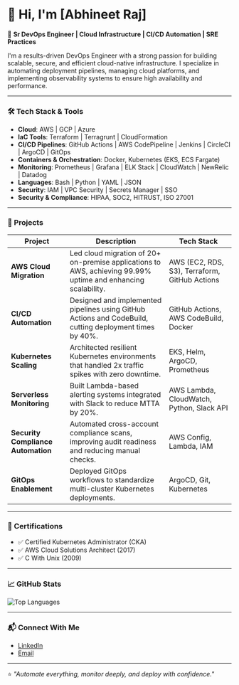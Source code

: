 # 👋 Hi, I'm [Abhineet Raj]

🔧 **Sr DevOps Engineer | Cloud Infrastructure | CI/CD Automation | SRE Practices**

I'm a results-driven DevOps Engineer with a strong passion for building scalable, secure, and efficient cloud-native infrastructure. I specialize in automating deployment pipelines, managing cloud platforms, and implementing observability systems to ensure high availability and performance.

---

### 🛠️ Tech Stack & Tools

- **Cloud**: AWS | GCP | Azure
- **IaC Tools**: Terraform | Terragrunt | CloudFormation
- **CI/CD Pipelines**: GitHub Actions | AWS CodePipeline | Jenkins | CircleCI | ArgoCD | GitOps
- **Containers & Orchestration**: Docker, Kubernetes (EKS, ECS Fargate)
- **Monitoring**: Prometheus | Grafana | ELK Stack | CloudWatch | NewRelic | Datadog
- **Languages**: Bash | Python | YAML | JSON
- **Security**: IAM | VPC Security | Secrets Manager | SSO
- **Security & Compliance**: HIPAA, SOC2, HITRUST, ISO 27001

---

### 🚀 Projects

| Project | Description | Tech Stack |
|--------|-------------|------------|
| **AWS Cloud Migration** | Led cloud migration of 20+ on-premise applications to AWS, achieving 99.99% uptime and enhancing scalability. | AWS (EC2, RDS, S3), Terraform, GitHub Actions |
| **CI/CD Automation** | Designed and implemented pipelines using GitHub Actions and CodeBuild, cutting deployment times by 40%. | GitHub Actions, AWS CodeBuild, Docker |
| **Kubernetes Scaling** | Architected resilient Kubernetes environments that handled 2x traffic spikes with zero downtime. | EKS, Helm, ArgoCD, Prometheus |
| **Serverless Monitoring** | Built Lambda-based alerting systems integrated with Slack to reduce MTTA by 20%. | AWS Lambda, CloudWatch, Python, Slack API |
| **Security Compliance Automation** | Automated cross-account compliance scans, improving audit readiness and reducing manual checks. | AWS Config, Lambda, IAM |
| **GitOps Enablement** | Deployed GitOps workflows to standardize multi-cluster Kubernetes deployments. | ArgoCD, Git, Kubernetes |

---

### 📜 Certifications
  
- ✅ Certified Kubernetes Administrator (CKA)  
- ✅ AWS Cloud Solutions Architect (2017)
- ✅ C With Unix (2009)

---

### 📈 GitHub Stats

![Top Languages](https://github-readme-stats.vercel.app/api/top-langs/?username=yourusername&layout=compact&theme=radical)

---

### 📬 Connect With Me

- [LinkedIn](https://linkedin.com/in/abhineetraj)
- [Email](mailto:abhineetraj@hotmail.com)

---

⭐️ _"Automate everything, monitor deeply, and deploy with confidence."_  
